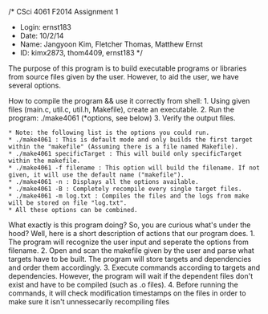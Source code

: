 /* CSci 4061 F2014 Assignment 1
 * Login: ernst183
 * Date: 10/2/14
 * Name: Jangyoon Kim, Fletcher Thomas, Matthew Ernst
 * ID: kimx2873, thom4409, ernst183
 */

The purpose of this program is to build executable programs or libraries from source files given by the user.
However, to aid the user, we have several options.

How to compile the program && use it correctly from shell:
	1. Using given files (main.c, util.c, util.h, Makefile), create an executable.
	2. Run the program: ./make4061 (*options, see below)
	3. Verify the output files.

	* Note: the following list is the options you could run.
	* ./make4061 : This is default mode and only builds the first target within the "makefile" (Assuming there is a file named Makefile).
	* ./make4061 specificTarget : This will build only specificTarget within the makefile.
	* ./make4061 -f filename : This option will build the filename. If not given, it will use the default name ("makefile").
	* ./make4061 -n : Displays all the options available.
	* ./make4061 -B : Completely recompile every single target files.
	* ./make4061 -m log.txt : Compiles the files and the logs from make will be stored on file "log.txt".
	* All these options can be combined.

What exactly is this program doing?
So, you are curious what's under the hood? Well, here is a short description of actions that our program does.
	1. The program will recognize the user input and seperate the options from filename.
	2. Open and scan the makefile given by the user and parse what targets have to be built. 
	   The program will store targets and dependencies and order them accordingly.
	3. Execute commands according to targets and dependencies. 
	   However, the program will wait if the dependent files don't exist and have to be compiled (such as .o files).
	4. Before running the commands, it will check modification timestamps on the files in order to make sure it isn't unnessecarily
	   recompiling files
